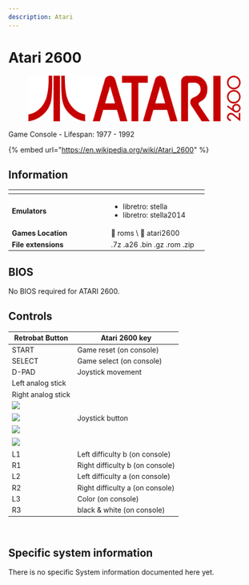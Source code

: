 ```yaml
---
description: Atari
---
```


# Atari 2600

<div align="left">

<figure><img src="https://raw.githubusercontent.com/fabricecaruso/es-theme-carbon/52ff37c9e265587d006945a2ba695b5a962b3a3d/art/logos/atari2600.svg" alt=""><figcaption></figcaption></figure>

</div>

Game Console - Lifespan: 1977 - 1992

{% embed url="https://en.wikipedia.org/wiki/Atari_2600" %}

## Information

<table data-header-hidden><thead><tr><th width="184"></th><th></th><th data-hidden></th></tr></thead><tbody><tr><td><strong>Emulators</strong></td><td><ul><li>libretro: stella</li><li>libretro: stella2014</li></ul></td><td></td></tr><tr><td><strong>Games Location</strong></td><td><span data-gb-custom-inline data-tag="emoji" data-code="1f4c1">📁</span> roms \ <span data-gb-custom-inline data-tag="emoji" data-code="1f4c2">📂</span> atari2600</td><td></td></tr><tr><td><strong>File extensions</strong></td><td>.7z .a26 .bin .gz .rom .zip</td><td></td></tr></tbody></table>

## BIOS

No BIOS required for ATARI 2600.

## Controls

| Retrobat Button                                          | Atari 2600 key                  |
| -------------------------------------------------------- | ------------------------------- |
| START                                                    | Game reset (on console)         |
| SELECT                                                   | Game select (on console)        |
| D-PAD                                                    | Joystick movement               |
| Left analog stick                                        |                                 |
| Right analog stick                                       |                                 |
| ![](<../../../../.gitbook/assets/image (2) (1) (1).png>) |                                 |
| ![](<../../../../.gitbook/assets/image (1) (2) (1).png>) | Joystick button                 |
| ![](<../../../../.gitbook/assets/image (4) (1).png>)     |                                 |
| ![](<../../../../.gitbook/assets/image (3) (1) (2).png>) |                                 |
| L1                                                       | Left difficulty b (on console)  |
| R1                                                       | Right difficulty b (on console) |
| L2                                                       | Left difficulty a (on console)  |
| R2                                                       | Right difficulty a (on console) |
| L3                                                       | Color (on console)              |
| R3                                                       | black & white (on console)      |

<div align="left">

<figure><img src="https://i.imgur.com/OP8tnMg.png" alt=""><figcaption></figcaption></figure>

</div>

## Specific system information

There is no specific System information documented here yet.
